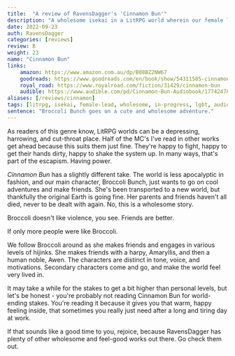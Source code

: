 ```yaml
---
title:  "A review of RavensDagger's 'Cinnamon Bun'"
description: "A wholesome isekai in a LitRPG world wherein our female lead goes on friendship-making adventures. If you're burnt out with psychopathic MCs... this will cleanse your palette. Light-hearted, wholesome, and incredibly cute."
date: 2022-09-23
auth: RavensDagger
categories: [reviews]
review: B
weight: 23
name: "Cinnamon Bun"
links:
    amazon: https://www.amazon.com.au/dp/B08BZ2NW67
    goodreads: https://www.goodreads.com/en/book/show/54311585-cinnamon-bun
    royal_road: https://www.royalroad.com/fiction/31429/cinnamon-bun
    audible: https://www.audible.com/pd/Cinnamon-Bun-Audiobook/1774247828
aliases: [/reviews/cinnamon]
tags: [litrpg, isekai, female-lead, wholesome, in-progress, lgbt, audio]
sentence: "Broccoli Bunch goes on a cute and wholesome adventure."
---
```


As readers of this genre know, LitRPG worlds can be a depressing, harrowing, and cut-throat place. Half of the MC's I've read in other works get ahead because this suits them just fine.  They're happy to fight, happy to get their hands dirty, happy to shake the system up. In many ways, that's part of the escapism. Having power. 

*Cinnamon Bun* has a slightly different take. The world is less apocalyptic in fashion, and our main character, Broccoli Bunch, just wants to go on cool adventures and make friends. She's been transported to a new world, but thankfully the original Earth is going fine. Her parents and friends haven't all died, never to be dealt with again. No, this is a wholesome story.

Broccoli doesn't like violence, you see. Friends are better.

If only more people were like Broccoli. 

We follow Broccoli around as she makes friends and engages in various levels of hijinks. She makes friends with a harpy, Amaryllis, and then a human noble, Awen. The characters are distinct in tone, voice, and motivations. Secondary characters come and go, and make the world feel very lived in. 

It may take a while for the stakes to get a bit higher than personal levels, but let's be honest - you're probably not reading Cinnamon Bun for world-ending stakes. You're reading it because it gives you that warm, happy feeling inside, that sometimes you really just need after a long and tiring day at work. 

If that sounds like a good time to you, rejoice, because RavensDagger has plenty of other wholesome and feel-good works out there. Go check them out.